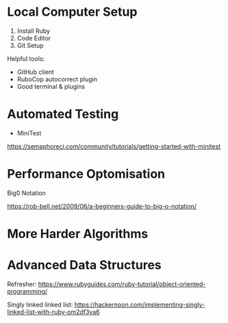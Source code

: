 # Local Computer Setup
1. Install Ruby
2. Code Editor
3. Git Setup


Helpful tools:
* GitHub client 
* RuboCop autocorrect plugin
* Good terminal & plugins

# Automated Testing
* MiniTest

https://semaphoreci.com/community/tutorials/getting-started-with-minitest

# Performance Optomisation
Big0 Notation

https://rob-bell.net/2009/06/a-beginners-guide-to-big-o-notation/

# More Harder Algorithms


# Advanced Data Structures

Refresher: https://www.rubyguides.com/ruby-tutorial/object-oriented-programming/


Singly linked linked list: https://hackernoon.com/implementing-singly-linked-list-with-ruby-om2df3ya6
